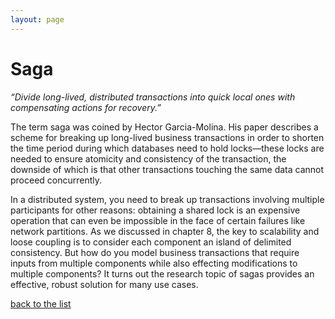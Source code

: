 ```yaml
---
layout: page
---
```

# Saga

_“Divide long-lived, distributed transactions into quick local ones with compensating actions for recovery.”_

The term saga was coined by Hector Garcia-Molina.  His paper describes a scheme
for breaking up long-lived business transactions in order to shorten the time
period during which databases need to hold locks—these locks are needed to
ensure atomicity and consistency of the transaction, the downside of which is
that other transactions touching the same data cannot proceed concurrently.

In a distributed system, you need to break up transactions involving multiple
participants for other reasons: obtaining a shared lock is an expensive
operation that can even be impossible in the face of certain failures like
network partitions. As we discussed in chapter 8, the key to scalability and
loose coupling is to consider each component an island of delimited
consistency. But how do you model business transactions that require inputs
from multiple components while also effecting modifications to multiple
components? It turns out the research topic of sagas provides an effective,
robust solution for many use cases.


[back to the list](../categories.html)
